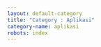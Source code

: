 ```yaml
---
layout: default-category
title: "Category : Aplikasi"
category-name: aplikasi
robots: index
---
```

